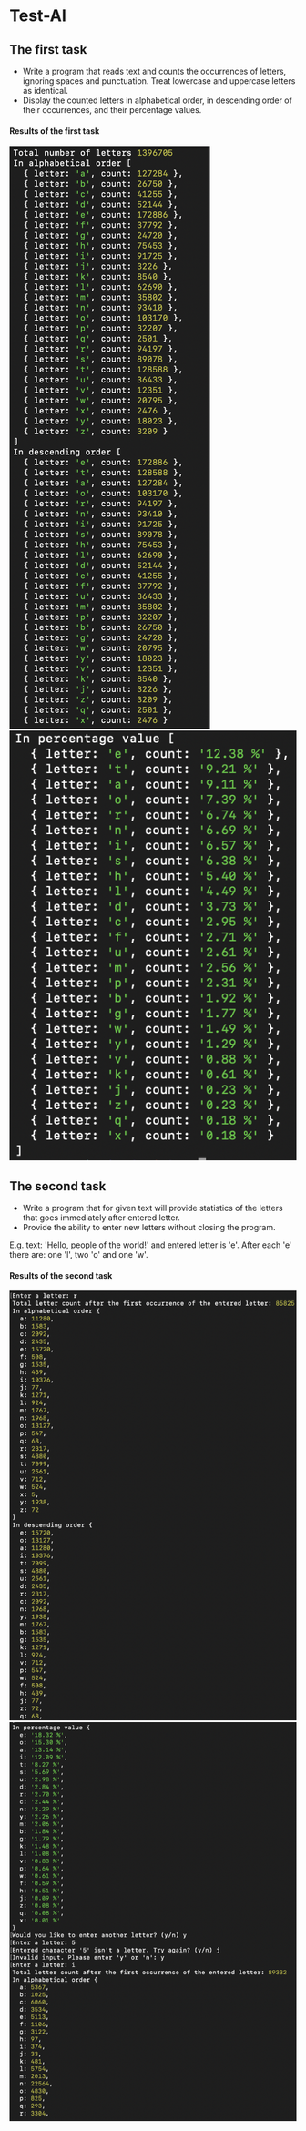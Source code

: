 # Test-AI

## The first task

- Write a program that reads text and counts the occurrences of letters, ignoring spaces and punctuation. Treat lowercase and uppercase letters as identical.
- Display the counted letters in alphabetical order, in descending order of their occurrences, and their percentage values.

#### Results of the first task

![First results, image 1](./assets/task1.1.png)
![First results, image 2](./assets/task1.2.png)

## The second task

- Write a program that for given text will provide statistics of the letters that goes immediately after entered letter.
- Provide the ability to enter new letters without closing the program.

E.g. text: 'Hello, people of the world!' and entered letter is 'e'.
After each 'e' there are: one 'l', two 'o' and one 'w'.

#### Results of the second task

![Second results, image 1](./assets/task2.1.png)
![Second results, image 2](./assets/task2.2.png)
